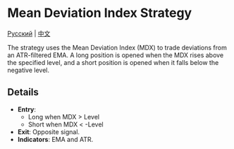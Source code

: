 # Mean Deviation Index Strategy
[Русский](README_ru.md) | [中文](README_cn.md)

The strategy uses the Mean Deviation Index (MDX) to trade deviations from an ATR-filtered EMA.
A long position is opened when the MDX rises above the specified level,
and a short position is opened when it falls below the negative level.

## Details

- **Entry**:
  - Long when MDX > Level
  - Short when MDX < -Level
- **Exit**: Opposite signal.
- **Indicators**: EMA and ATR.
